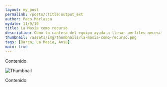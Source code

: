 ```yaml
---
layout: my_post
permalink: /posts/:title:output_ext
author: Paco Marlasca
mydate: 11/9/19
title: La Masía como recurso
description: Como la cantera del equipo ayuda a llenar perfiles necesitados por Ernesto Valverde
thumbnail: /assets/img/thumbnails/la-masia-como-recurso.png
tags: [Barça, La Masia, Ansu]
main: true
---
```


<p>Contenido</p>
<img src="{{page.thumbnail}}" alt="Thumbnail" class="img-thumbnail blog-image box-shadow">
<p>Contenido</p>
